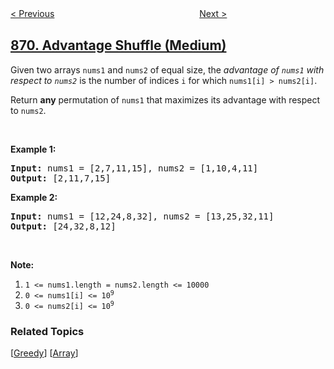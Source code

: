 <!--|This file generated by command(leetcode description); DO NOT EDIT.    |-->
<!--+----------------------------------------------------------------------+-->
<!--|@author    openset <openset.wang@gmail.com>                           |-->
<!--|@link      https://github.com/openset                                 |-->
<!--|@home      https://github.com/openset/leetcode                        |-->
<!--+----------------------------------------------------------------------+-->

[< Previous](../reordered-power-of-2 "Reordered Power of 2")
　　　　　　　　　　　　　　　　
[Next >](../minimum-number-of-refueling-stops "Minimum Number of Refueling Stops")

## [870. Advantage Shuffle (Medium)](https://leetcode.com/problems/advantage-shuffle "优势洗牌")

<p>Given two arrays <code>nums1</code> and <code>nums2</code> of equal size, the <em>advantage of <code>nums1</code> with respect to <code>nums2</code></em> is the number of indices <code>i</code>&nbsp;for which <code>nums1[i] &gt; nums2[i]</code>.</p>

<p>Return <strong>any</strong> permutation of <code>nums1</code> that maximizes its advantage with respect to <code>nums2</code>.</p>

<p>&nbsp;</p>

<div>
<p><strong>Example 1:</strong></p>

<pre>
<strong>Input: </strong>nums1 = <span id="example-input-1-1">[2,7,11,15]</span>, nums2 = <span id="example-input-1-2">[1,10,4,11]</span>
<strong>Output: </strong><span id="example-output-1">[2,11,7,15]</span>
</pre>

<div>
<p><strong>Example 2:</strong></p>

<pre>
<strong>Input: </strong>nums1 = <span id="example-input-2-1">[12,24,8,32]</span>, nums2 = <span id="example-input-2-2">[13,25,32,11]</span>
<strong>Output: </strong><span id="example-output-2">[24,32,8,12]</span>
</pre>

<p>&nbsp;</p>

<p><strong>Note:</strong></p>

<ol>
	<li><code>1 &lt;= nums1.length = nums2.length &lt;= 10000</code></li>
	<li><code>0 &lt;= nums1[i] &lt;= 10<sup>9</sup></code></li>
	<li><code>0 &lt;= nums2[i] &lt;= 10<sup>9</sup></code></li>
</ol>
</div>
</div>

### Related Topics
  [[Greedy](../../tag/greedy/README.md)]
  [[Array](../../tag/array/README.md)]

